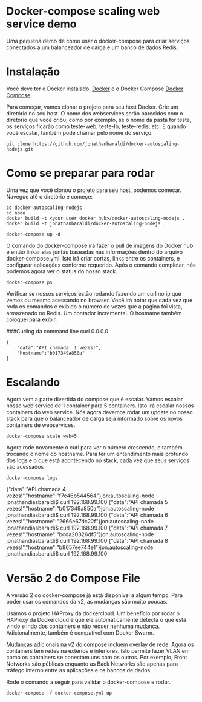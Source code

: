# Docker-compose scaling web service demo
Uma pequena demo de como usar o docker-compose para criar serviços conectados a um balanceador de carga e um banco de dados Redis. 

# Instalação
Você deve ter o Docker instalado. [Docker](https://docs.docker.com/installation/) e o Docker Compose [Docker Compose](https://docs.docker.com/compose/install/). 

Para começar, vamos clonar o projeto para seu host Docker. Crie um diretório no seu host. O nome dos webservices serão parecidos com o diretório que você criou, como por exemplo, se o nome da pasta for teste,  os serviços ficarão como teste-web, teste-lb, teste-redis, etc. E quando você escalar, também pode chamar pelo nome do serviço.

    git clone https://github.com/jonathanbaraldi/docker-autoscaling-nodejs.git

# Como se preparar para rodar

Uma vez que você clonou o projeto para seu host, podemos começar.
Navegue até o diretório e começe:

    cd docker-autoscaling-nodejs
    cd node
    docker build -t <your user docker hub>/docker-autoscaling-nodejs .
    docker build -t jonathanbaraldi/docker-autoscaling-nodejs .

    docker-compose up -d

O comando do docker-compose irá fazer o pull de imagens do Docker hub e então linkar elas juntas baseadas nas informações dentro do arquivo docker-compose.yml. Isto irá criar portas, links entre os containers, e configurar aplicações conforme requerido. Após o comando completar, nós podemos agora ver o status do nosso stack.

    docker-compose ps

Verificar se nossos serviços estão rodando fazendo um curl no ip que vemos ou mesmo acessando no browser. Você irá notar que cada vez que roda os comandos é exibido o número de vezes que a página foi vista, armazenado no Redis. Um contador incremental. O hostname também coloquei para exibir.

###Curling da command line
    curl 0.0.0.0

    {   
        "data":"API chamada  1 vezes!",
        "hostname":"b017349a850a"
    }


# Escalando
Agora vem a parte divertida do compose que é escalar. Vamos escalar nosso web service de 1 container para 5 containers. Isto irá escalar nossos containers do web service. Nós agora devemos rodar um update no nosso stack para que o balanceador de carga seja informado sobre os novos containers de webservices.

    docker-compose scale web=5
    
Agora rode novamente o curl para ver o número crescendo, e também trocando o nome do hostname. Para ter um entendimento mais profundo dos logs e o que está acontecendo no stack, cada vez que seus serviços são acessados

    docker-compose logs
    
{"data":"API chamada  4 vezes!","hostname":"f7c46b544564"}jon:autoscaling-node jonathandiasbaraldi$ curl 192.168.99.100
{"data":"API chamada  5 vezes!","hostname":"b017349a850a"}jon:autoscaling-node jonathandiasbaraldi$ curl 192.168.99.100
{"data":"API chamada  6 vezes!","hostname":"2666e67dc22f"}jon:autoscaling-node jonathandiasbaraldi$ curl 192.168.99.100
{"data":"API chamada  7 vezes!","hostname":"bcda20326df5"}jon:autoscaling-node jonathandiasbaraldi$ curl 192.168.99.100
{"data":"API chamada  8 vezes!","hostname":"b8657ee744e1"}jon:autoscaling-node jonathandiasbaraldi$ curl 192.168.99.100


# Versão 2 do Compose File

A versão 2 do docker-compose já está disponível a algum tempo. Para poder usar os comandos da v2, as mudanças são muito poucas. 

Usamos o projeto HAProxy da dockercloud. Um benefício por rodar o HAProxy da Dockercloud é que ele automaticamente detecta o que está vindo e indo dos containers e não requer nenhuma mudança. Adicionalmente, também é compatível com Docker Swarm.

Mudanças adicionais na v2 do compose incluem overlay de rede. Agora os containers tem redes na exterios e interiores. Isto permite fazer VLAN em como os containers se conectam uns com os outros. Por exemplo, Front Networks são públicas enquanto as Back Networks são apenas para tráfego interno entre as aplicações e os bancos de dados.  

Rode o comando a seguir para validar o docker-compose e rodar. 

    docker-compose -f docker-compose.yml up 
